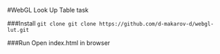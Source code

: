 #WebGL Look Up Table task

###Install
`git clone git clone https://github.com/d-makarov-d/webgl-lut.git`

###Run
Open index.html in browser

